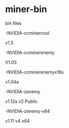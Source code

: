 # miner-bin
bin files


-NVIDIA-ccminercool

v1.5

-NVIDIA-ccminerenemy

V1.03

-NVIDIA-ccminerenemyx16s

v1.04a

-NVIDIA-zenemy

v1.12a v2 Public

-NVIDIA-zenemy-x64

v1.11 v4 x64
